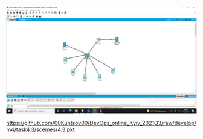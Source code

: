 
![Image alt](https://github.com/00Kuntsov00/DevOps_online_Kyiv_2021Q3/raw/develop/m4/task4.3/screenshots/4.3_1.png)

https://github.com/00Kuntsov00/DevOps_online_Kyiv_2021Q3/raw/develop/m4/task4.3/scemes/4.3.pkt
